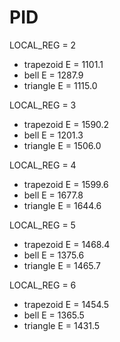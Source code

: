 # PID

LOCAL_REG = 2
- trapezoid E = 1101.1
- bell E = 1287.9
- triangle E = 1115.0


LOCAL_REG = 3
- trapezoid E = 1590.2
- bell E = 1201.3 
- triangle E = 1506.0


LOCAL_REG = 4
- trapezoid E = 1599.6
- bell E = 1677.8
- triangle E = 1644.6


LOCAL_REG = 5
- trapezoid E = 1468.4
- bell E = 1375.6
- triangle E = 1465.7


LOCAL_REG = 6
- trapezoid E = 1454.5
- bell E = 1365.5
- triangle E = 1431.5
